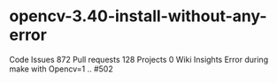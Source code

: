 # opencv-3.40-install-without-any-error
 Code Issues 872 Pull requests 128 Projects 0 Wiki Insights Error during make with Opencv=1 .. #502 
